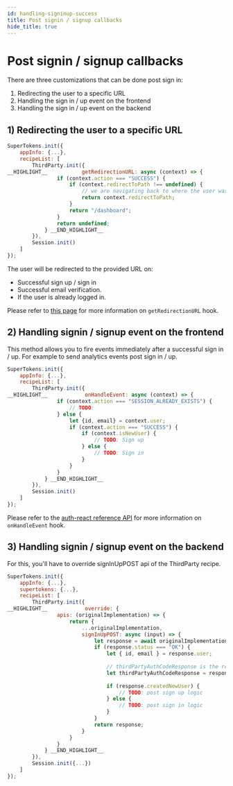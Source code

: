 ```yaml
---
id: handling-signinup-success
title: Post signin / signup callbacks
hide_title: true
---
```


# Post signin / signup callbacks

There are three customizations that can be done post sign in:
1) Redirecting the user to a specific URL
2) Handling the sign in / up event on the frontend
3) Handling the sign in / up event on the backend

## 1)  Redirecting the user to a specific URL

<!--DOCUSAURUS_CODE_TABS-->
<!--ReactJS--> 
```js
SuperTokens.init({
    appInfo: {...},
    recipeList: [
        ThirdParty.init({
__HIGHLIGHT__           getRedirectionURL: async (context) => {
                if (context.action === "SUCCESS") {
                    if (context.redirectToPath !== undefined) {
                        // we are navigating back to where the user was before they authenticated
                        return context.redirectToPath;
                    }
                    return "/dashboard";
                }
                return undefined;
            } __END_HIGHLIGHT__
        }),
        Session.init()
    ]
});
```
<!--END_DOCUSAURUS_CODE_TABS-->

The user will be redirected to the provided URL on:
- Successful sign up / sign in
- Successful email verification.
- If the user is already logged in.


Please refer to [this page](../advanced-customizations/frontend-hooks/redirection-callback) for more information on `getRedirectionURL` hook.


## 2) Handling signin / signup event on the frontend

This method allows you to fire events immediately after a successful sign in / up. For example to send analytics events post sign in / up.

<!--DOCUSAURUS_CODE_TABS-->
<!--ReactJS--> 
```js
SuperTokens.init({
    appInfo: {...},
    recipeList: [
        ThirdParty.init({
__HIGHLIGHT__            onHandleEvent: async (context) => {
                if (context.action === "SESSION_ALREADY_EXISTS") {
                    // TODO:
                } else {
                    let {id, email} = context.user;
                    if (context.action === "SUCCESS") {
                        if (context.isNewUser) {
                            // TODO: Sign up
                        } else {
                            // TODO: Sign in
                        }
                    }
                }
            } __END_HIGHLIGHT__
        }),
        Session.init()
    ]
});
```
<!--END_DOCUSAURUS_CODE_TABS-->

Please refer to the <a href="/docs/auth-react/thirdparty/callbacks#onhandleevent" target="_blank">auth-react reference API</a> for more information on `onHandleEvent` hook.

## 3) Handling signin / signup event on the backend

For this, you'll have to override signInUpPOST api of the ThirdParty recipe.

<!--DOCUSAURUS_CODE_TABS-->
<!--NodeJS--> 
```js
SuperTokens.init({
    appInfo: {...},
    supertokens: {...},
    recipeList: [
        ThirdParty.init({
__HIGHLIGHT__            override: {
                apis: (originalImplementation) => {
                    return {
                        ...originalImplementation,
                        signInUpPOST: async (input) => {
                            let response = await originalImplementation.signInUpPOST(input);
                            if (response.status === "OK") {
                                let { id, email } = response.user;
                                
                                // thirdPartyAuthCodeResponse is the response from the provider POST /token API.
                                let thirdPartyAuthCodeResponse = response.authCodeResponse;
                                
                                if (response.createdNewUser) {
                                    // TODO: post sign up logic
                                } else {
                                    // TODO: post sign in logic
                                }
                            }
                            return response;
                        }
                    }
                }
            } __END_HIGHLIGHT__
        }),
        Session.init({...})
    ]
});
```
<!--END_DOCUSAURUS_CODE_TABS-->


